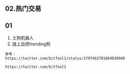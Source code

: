 ## 02.热门交易

## 01
1. 土狗机器人
2. 链上监控trending狗
```
参考：
https://twitter.com/bitfool1/status/1797462781064830980

https://twitter.com/bitfool1
```